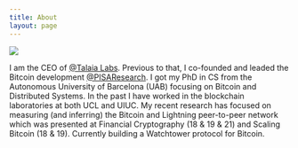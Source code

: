 ```yaml
---
title: About
layout: page
---
```

![](../assets/images/profile.jpg)

I am the CEO of <a class='link' href='https://talaia.watch'>@Talaia Labs</a>. Previous to that, I co-founded and leaded the Bitcoin development <a class='link' href='https://pisa.watch'>@PISAResearch</a>. I got my PhD in CS from the Autonomous University of Barcelona (UAB) focusing on Bitcoin and Distributed Systems. In the past I have worked in the blockchain laboratories at both UCL and UIUC. My recent research has focused on measuring (and inferring) the Bitcoin and Lightning peer-to-peer network which was presented at Financial Cryptography (18 & 19 & 21) and Scaling Bitcoin (18 & 19). Currently building a Watchtower protocol for Bitcoin.